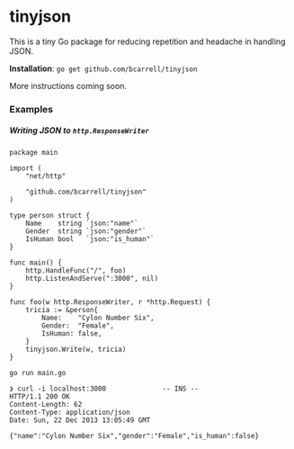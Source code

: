 # tinyjson

This is a tiny Go package for reducing repetition and headache in handling JSON.

**Installation**: `go get github.com/bcarrell/tinyjson`

More instructions coming soon.

### Examples

##### Writing JSON to `http.ResponseWriter`

	package main

	import (
		"net/http"

		"github.com/bcarrell/tinyjson"
	)

	type person struct {
		Name    string `json:"name"`
		Gender  string `json:"gender"`
		IsHuman bool   `json:"is_human"`
	}

	func main() {
		http.HandleFunc("/", foo)
		http.ListenAndServe(":3000", nil)
	}

	func foo(w http.ResponseWriter, r *http.Request) {
		tricia := &person{
			Name:    "Cylon Number Six",
			Gender:  "Female",
			IsHuman: false,
		}
		tinyjson.Write(w, tricia)
	}

`go run main.go`

	❯ curl -i localhost:3000              -- INS --
	HTTP/1.1 200 OK
	Content-Length: 62
	Content-Type: application/json
	Date: Sun, 22 Dec 2013 13:05:49 GMT

	{"name":"Cylon Number Six","gender":"Female","is_human":false}